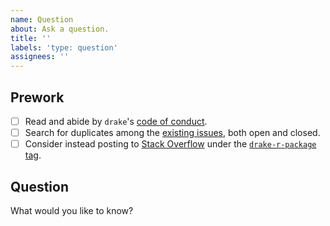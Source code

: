 ```yaml
---
name: Question
about: Ask a question.
title: ''
labels: 'type: question'
assignees: ''
---
```


## Prework

- [ ] Read and abide by `drake`'s [code of conduct](https://github.com/ropensci/drake/blob/master/CODE_OF_CONDUCT.md).
- [ ] Search for duplicates among the [existing issues](https://github.com/ropensci/drake/issues), both open and closed.
- [ ] Consider instead posting to [Stack Overflow](https://stackoverflow.com) under the [`drake-r-package` tag](https://stackoverflow.com/tags/drake-r-package).

## Question

What would you like to know?
